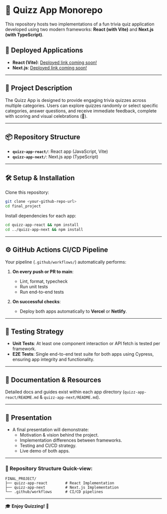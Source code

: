 # 🎉 Quizz App Monorepo

This repository hosts two implementations of a fun trivia quiz application developed using two modern frameworks: **React (with Vite)** and **Next.js (with TypeScript)**.

## 🚀 Deployed Applications

- **React (Vite)**: [Deployed link coming soon!](#)
- **Next.js**: [Deployed link coming soon!](#)

---

## 📌 Project Description

The Quizz App is designed to provide engaging trivia quizzes across multiple categories. Users can explore quizzes randomly or select specific categories, answer questions, and receive immediate feedback, complete with scoring and visual celebrations (🎊).

---

## 📦 Repository Structure

- **`quizz-app-react/`**: React app (JavaScript, Vite)
- **`quizz-app-next/`**: Next.js app (TypeScript)

---

## 🛠️ Setup & Installation

Clone this repository:

```bash
git clone <your-github-repo-url>
cd final_project
```

Install dependencies for each app:

```bash
cd quizz-app-react && npm install
cd ../quizz-app-next && npm install
```

---

## ⚙️ GitHub Actions CI/CD Pipeline

Your pipeline (`.github/workflows/`) automatically performs:

1. **On every push or PR to main**:
   - Lint, format, typecheck
   - Run unit tests
   - Run end-to-end tests

2. **On successful checks**:
   - Deploy both apps automatically to **Vercel** or **Netlify**.

---

## 🧪 Testing Strategy

- **Unit Tests**: At least one component interaction or API fetch is tested per framework.
- **E2E Tests**: Single end-to-end test suite for both apps using Cypress, ensuring app integrity and functionality.

---

## 📖 Documentation & Resources

Detailed docs and guides exist within each app directory (`quizz-app-react/README.md` & `quizz-app-next/README.md`).

---

## 🎤 Presentation

- A final presentation will demonstrate:
  - Motivation & vision behind the project.
  - Implementation differences between frameworks.
  - Testing and CI/CD strategy.
  - Live demo of both apps.

---

### 🚩 Repository Structure Quick-view:

```
FINAL_PROJECT/
├── quizz-app-react        # React Implementation
├── quizz-app-next         # Next.js Implementation
└── .github/workflows      # CI/CD pipelines
```

---

🎓 **Enjoy Quizzing!** 🌟